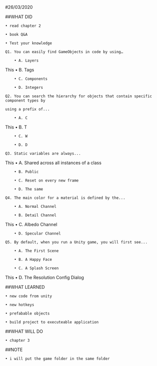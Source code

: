 #26/03/2020

##WHAT DID

    • read chapter 2
	
    • book Q&A
	
    • Test your knowledge
	
    Q1. You can easily find GameObjects in code by using…
	
        • A. Layers
		
   This • B. Tags
   
        • C. Components
		
        • D. Integers
		
    Q2. You can search the hierarchy for objects that contain specific component types by
	
    using a prefix of...
	
        • A. C
		
   This • B. T
   
        • C. W
		
        • D. D
		
    Q3. Static variables are always...
	
   This • A. Shared across all instances of a class
   
        • B. Public
		
        • C. Reset on every new frame
		
        • D. The same
		
    Q4. The main color for a material is defined by the...
	
        • A. Normal Channel
		
        • B. Detail Channel
		
   This • C. Albedo Channel
   
        • D. Specular Channel
		
    Q5. By default, when you run a Unity game, you will first see...
	
        • A. The First Scene
		
        • B. A Happy Face
		
        • C. A Splash Screen
		
   This • D. The Resolution Config Dialog
   
##WHAT LEARNED

    • new code from unity
	
    • new hotkeys
	
    • prefabable objects
	
    • build project to executeable application
	
##WHAT WILL DO

    • chapter 3
	
##NOTE

    • i will put the game folder in the same folder